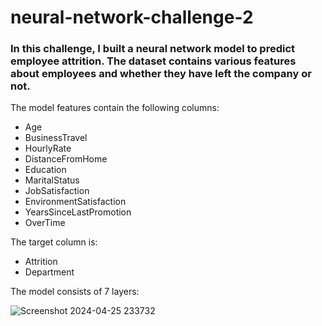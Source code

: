 # neural-network-challenge-2

### In this challenge, I built a neural network model to predict employee attrition. The dataset contains various features about employees and whether they have left the company or not.

The model features contain the following columns:

- Age
- BusinessTravel
- HourlyRate
- DistanceFromHome
- Education
- MaritalStatus
- JobSatisfaction
- EnvironmentSatisfaction
- YearsSinceLastPromotion
- OverTime

The target column is:

- Attrition
- Department

The model consists of 7 layers:

![Screenshot 2024-04-25 233732](https://github.com/ReptilianRex6/neural-network-challenge-2/assets/149134955/97831a56-240d-4aa4-960d-a27e95077135)


